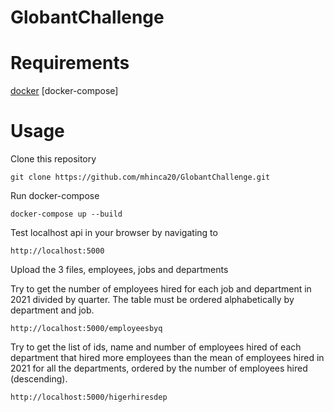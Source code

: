 # GlobantChallenge


# Requirements
[docker](https://www.docker.com/get-docker)
[docker-compose]

# Usage
Clone this repository
```
git clone https://github.com/mhinca20/GlobantChallenge.git
```

Run docker-compose
```
docker-compose up --build
```

Test localhost api in your browser by navigating to
```
http://localhost:5000
```

Upload the 3 files, employees, jobs and departments


Try to get the number of employees hired for each job and department in 2021 divided by quarter. The
table must be ordered alphabetically by department and job.
```
http://localhost:5000/employeesbyq
```

Try to get the list of ids, name and number of employees hired of each department that hired more
employees than the mean of employees hired in 2021 for all the departments, ordered
by the number of employees hired (descending).
```
http://localhost:5000/higerhiresdep
```